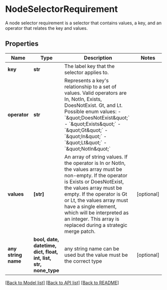 # NodeSelectorRequirement

A node selector requirement is a selector that contains values, a key, and an operator that relates the key and values.

## Properties
Name | Type | Description | Notes
------------ | ------------- | ------------- | -------------
**key** | **str** | The label key that the selector applies to. | 
**operator** | **str** | Represents a key&#39;s relationship to a set of values. Valid operators are In, NotIn, Exists, DoesNotExist. Gt, and Lt.  Possible enum values:  - &#x60;\&quot;DoesNotExist\&quot;&#x60;  - &#x60;\&quot;Exists\&quot;&#x60;  - &#x60;\&quot;Gt\&quot;&#x60;  - &#x60;\&quot;In\&quot;&#x60;  - &#x60;\&quot;Lt\&quot;&#x60;  - &#x60;\&quot;NotIn\&quot;&#x60; | 
**values** | **[str]** | An array of string values. If the operator is In or NotIn, the values array must be non-empty. If the operator is Exists or DoesNotExist, the values array must be empty. If the operator is Gt or Lt, the values array must have a single element, which will be interpreted as an integer. This array is replaced during a strategic merge patch. | [optional] 
**any string name** | **bool, date, datetime, dict, float, int, list, str, none_type** | any string name can be used but the value must be the correct type | [optional]

[[Back to Model list]](../README.md#documentation-for-models) [[Back to API list]](../README.md#documentation-for-api-endpoints) [[Back to README]](../README.md)


